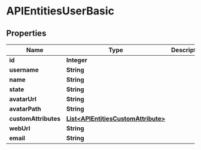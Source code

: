 

# APIEntitiesUserBasic


## Properties

| Name | Type | Description | Notes |
|------------ | ------------- | ------------- | -------------|
|**id** | **Integer** |  |  [optional] |
|**username** | **String** |  |  [optional] |
|**name** | **String** |  |  [optional] |
|**state** | **String** |  |  [optional] |
|**avatarUrl** | **String** |  |  [optional] |
|**avatarPath** | **String** |  |  [optional] |
|**customAttributes** | [**List&lt;APIEntitiesCustomAttribute&gt;**](APIEntitiesCustomAttribute.md) |  |  [optional] |
|**webUrl** | **String** |  |  [optional] |
|**email** | **String** |  |  [optional] |



